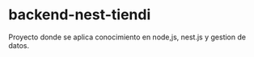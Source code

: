 # backend-nest-tiendi
Proyecto donde se aplica conocimiento en node,js, nest.js y gestion de datos. 
